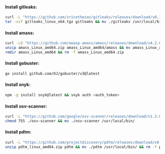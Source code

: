 #### Install gitleaks:
```bash
curl -L "https://github.com/zricethezav/gitleaks/releases/download/v8.18.0/gitleaks_8.18.0_linux_x64.tar.gz" -o gitleaks_linux_x64.tgz && \
tar -xzf gitleaks_linux_x64.tgz gitleaks && mv ./gitleaks /usr/local/bin/ && rm -f gitleaks_linux_x64.tgz
```

#### Install amass:
```bash
curl -LO "https://github.com/owasp-amass/amass/releases/download/v4.2.0/amass_Linux_amd64.zip" && \
unzip amass_Linux_amd64.zip amass_Linux_amd64/amass && mv amass_Linux_amd64/amass /usr/local/bin/ && \
rmdir amass_Linux_amd64 && rm -f amass_Linux_amd64.zip
```

#### Install gobuster:
```bash
go install github.com/OJ/gobuster/v3@latest
```

#### Install snyk:
```bash
npm -g install snyk@latest && snyk auth <auth_token>
```

#### Install osv-scanner:
```bash
curl -L "https://github.com/google/osv-scanner/releases/download/v1.3.6/osv-scanner_1.3.6_linux_amd64" -o osv-scanner && \
chmod 755 ./osv-scanner && mv ./osv-scanner /usr/local/bin/
```

#### Install pdtm:
```bash
curl -L "https://github.com/projectdiscovery/pdtm/releases/download/v0.0.8/pdtm_0.0.8_linux_amd64.zip" -o pdtm_linux_amd64.zip && \
unzip pdtm_linux_amd64.zip pdtm && mv ./pdtm /usr/local/bin/ && rm -f pdtm_linux_amd64.zip
```
